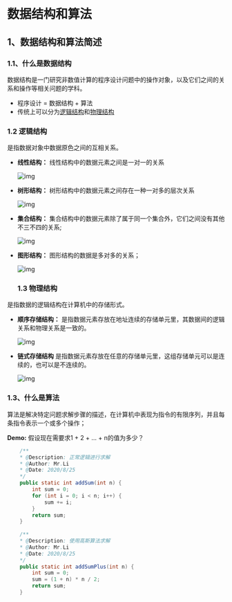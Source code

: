 # 数据结构和算法
## 1、数据结构和算法简述
  ### 1.1、什么是数据结构
  数据结构是一门研究非数值计算的程序设计问题中的操作对象，以及它们之间的关系和操作等相关问题的学科。
  - 程序设计 = 数据结构 + 算法
  - 传统上可以分为[逻辑结构](https://baike.baidu.com/item/%E9%80%BB%E8%BE%91%E7%BB%93%E6%9E%84/9663235?fr=aladdin)和[物理结构](https://baike.baidu.com/item/%E9%80%BB%E8%BE%91%E7%BB%93%E6%9E%84/9663235?fr=aladdin)
  
 ### 1.2 逻辑结构
 是指数据对象中数据原色之间的互相关系。
- **线性结构：**
线性结构中的数据元素之间是一对一的关系

  ![img](https://images2017.cnblogs.com/blog/605520/201802/605520-20180207112156045-1269480009.png)

- **树形结构：**
树形结构中的数据元素之间存在一种一对多的层次关系

  ![img](https://images2017.cnblogs.com/blog/605520/201802/605520-20180207112236982-726933465.png)

- **集合结构：**
 集合结构中的数据元素除了属于同一个集合外，它们之间没有其他不三不四的关系;
 
  ![img](https://images2017.cnblogs.com/blog/605520/201802/605520-20180207112031591-106749832.png)
  
- **图形结构：**
 图形结构的数据是多对多的关系；
 
  ![img](https://images2017.cnblogs.com/blog/605520/201802/605520-20180207112322841-1792986049.png)
  
  ### 1.3 物理结构
是指数据的逻辑结构在计算机中的存储形式。

- **顺序存储结构：**
是指数据元素存放在地址连续的存储单元里，其数据间的逻辑关系和物理关系是一致的。

  ![img](https://images2017.cnblogs.com/blog/605520/201802/605520-20180207112751404-1617788166.png)

- **链式存储结构**
是指数据元素存放在任意的存储单元里，这组存储单元可以是连续的，也可以是不连续的。

  ![img](https://images2017.cnblogs.com/blog/605520/201802/605520-20180207114223529-1742094837.png)

### 1.3、什么是算法
算法是解决特定问题求解步骤的描述，在计算机中表现为指令的有限序列，并且每条指令表示一个或多个操作；

**Demo:** 假设现在需要求1 + 2 + ... + n的值为多少？
```java
    /** 
    * @Description: 正常逻辑进行求解 
    * @Author: Mr.Li 
    * @Date: 2020/8/25 
    */ 
    public static int addSum(int n) {
        int sum = 0;
        for (int i = 0; i < n; i++) {
            sum += i;
        }
        return sum;
    }
    
    /** 
    * @Description: 使用高斯算法求解 
    * @Author: Mr.Li 
    * @Date: 2020/8/25 
    */ 
    public static int addSumPlus(int n) {
        int sum = 0;
        sum = (1 + n) * n / 2;
        return sum;
    }
```


